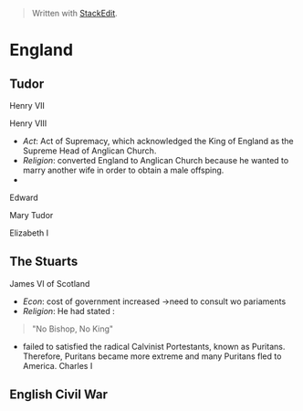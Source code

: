 
> Written with [StackEdit](https://stackedit.io/).

# England

## Tudor
Henry VII

Henry VIII
   * _Act_: Act of Supremacy, which acknowledged the King of England as the Supreme Head of Anglican Church.
   * _Religion_: converted England to Anglican Church because he wanted to marry another wife in order to obtain a male offsping.
   * 

Edward
 
Mary Tudor

Elizabeth I

## The Stuarts
James VI of Scotland
   * _Econ_: cost of government increased ->need to consult wo pariaments
   * _Religion_:  He had stated :
> "No Bishop, No King"
   * failed to satisfied the radical Calvinist Portestants, known as Puritans. Therefore, Puritans became more extreme and many Puritans fled to America.
Charles I


## English Civil War

<!--stackedit_data:
eyJoaXN0b3J5IjpbLTE3MjkxNTA1OTMsLTE4MTM4NDk0MzUsLT
E0NjcyMjU5MjUsNzMwOTk4MTE2XX0=
-->